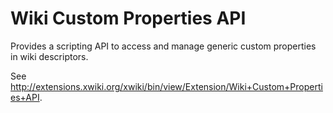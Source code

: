 Wiki Custom Properties API
==========================

Provides a scripting API to access and manage generic custom properties in wiki descriptors.

See http://extensions.xwiki.org/xwiki/bin/view/Extension/Wiki+Custom+Properties+API.
